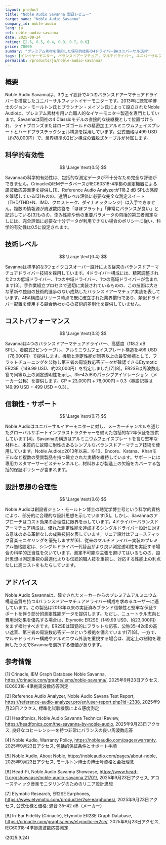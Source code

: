 ```yaml
---
layout: product
title: "Noble Audio Savanna 製品レビュー"
target_name: "Noble Audio Savanna"
company_id: noble-audio
lang: ja
ref: noble-audio-savanna
date: 2025-09-24
rating: [2.5, 0.5, 0.4, 0.3, 0.7, 0.6]
price: 78000
summary: "プレミアム素材を使用した保守的技術の4ドライバーBAユニバーサルIEM"
tags: [インイヤーモニター, バランスドアーマチュア, マルチドライバー, ユニバーサルフィット]
permalink: /products/ja/noble-audio-savanna/
---
```

## 概要

Noble Audio Savannaは、3ウェイ設計で4つのバランスドアーマチュアドライバーを搭載したユニバーサルフィットイヤーモニターです。2013年に聴覚学博士のジョン・モールトン氏とブランナン・メイソン氏によって設立されたNoble Audioは、プレミアム素材を用いた職人的なイヤーモニター製造を専門としています。Savannaは同社の4 Classicモデルの直接的な後継機として位置づけられ、ライトブロンズまたはローズゴールドの精密加工アルミニウムフェイスプレートとハードプラスチックシェル構造を採用しています。公式価格は499 USD（約78,000円）で、業界標準の2ピン構成の着脱式ケーブルが付属します。

## 科学的有効性

$$ \Large \text{0.5} $$

Savannaの科学的有効性は、包括的な測定データが不十分なため完全な評価ができません。CrinacleのIEMデータベースがIEC60318-4準拠の測定機器による周波数応答測定を提供し[1]、Reference Audio Analyzerが118.2 dB SPLの感度を確認している[2]ものの、透明レベル評価に必要な完全な測定スイート（THD/THD+N、IMD、クロストーク、ダイナミックレンジ）は入手できません。複数の情報源が周波数応答を「ほぼフラット」「非常にバランスが良い」と記述している[3]ものの、歪み性能や他の重要パラメータの包括的第三者測定なしには、完全評価に必要な十分データが利用できない場合のポリシーに従い、科学的有効性は0.5に設定されます。

## 技術レベル

$$ \Large \text{0.4} $$

Savannaは標準的な3ウェイクロスオーバー設計による従来のバランスドアーマチュアドライバー技術を採用しています。4ドライバー構成には、精密調整された2つの低域ドライバー、1つの中域ドライバー、1つの高域ドライバーが含まれます[3]。手作業組立プロセスで適切に実装されているものの、この技術は大きな革新や独自の技術的進歩のない成熟したバランスドアーマチュア実装を表しています。4BA構成はリリース時点で既に確立された業界慣行であり、類似ドライバー配置を使用する競合他社からの技術的差別化を提供していません。

## コストパフォーマンス

$$ \Large \text{0.3} $$

Savannaは4つのバランスドアーマチュアドライバー、高感度（118.2 dB SPL）、着脱式2ピンケーブル、アルミニウムフェイスプレート構造を499 USD（78,000円）で提供します。機能と測定性能が同等以上の最安候補として、フラットチューニングを公称し第三者の周波数応答データが確認できるEtymotic ER2SE（149.99 USD、約23,000円）を特定しました[7][8]。ER2SEは周波数応答で同等以上の測定透明性を示し、35–42dBのパッシブアイソレーション（メーカー公称）を提供します。CP = 23,000円 ÷ 78,000円 = 0.3（英語記事は149.99 USD ÷ 499 USD = 0.3）。

## 信頼性・サポート

$$ \Large \text{0.7} $$

Noble Audioはユニバーサルイヤーモニターに対し、メーカーチャンネルを通じたグローバルサポートインフラストラクチャーを備えた包括的な2年保証を提供しています[4]。Savannaの構造はアルミニウムフェイスプレートを含む堅牢な材料と、本質的に故障に耐性のあるシンプルなバランスドアーマチュア技術を使用しています。Noble Audioは2013年以来、K-10、Encore、Katana、Khanモデルなど複数の受賞製品を持つ確立された実績を維持しています。サポートには専用カスタマーサービスチャンネルと、材料および製造上の欠陥をカバーする包括的保証ポリシーが含まれます。

## 設計思想の合理性

$$ \Large \text{0.6} $$

Noble Audioは創設者ジョン・モールトン博士の聴覚学博士号という科学的資格により、部分的に合理的な設計思想を示しています[5]。しかし、Savannaのアプローチはコスト効果の合理性に限界を示しています。4ドライバーバランスドアーマチュア構成は、優れた測定性能を達成するシングルドライバー設計に対する意味のある革新なしの成熟技術を表しています。リニア設計はアコースティック音楽モニタリングを優先しますが[6]、従来のマルチドライバー実装のプレミアム価格設定は、シングルドライバー代替品がより良い測定透明性を実証する場合の科学的正当性を欠いています。測定不可能な主張を避けてはいるものの、設計思想は測定重視の最適化よりも伝統的職人技を重視し、対応する性能上の利点なしに高コストをもたらしています。

## アドバイス

Noble Audio Savannaは、確立されたメーカーからのプレミアムアルミニウム構造品質を持つ4バランスドアーマチュアドライバー構成を求めるユーザーに適しています。この製品は2013年以来の実証済みブランド信頼性と堅牢な保証サポートを伴う部分的測定性能データを提供します。ただし、ニュートラル志向と費用対効果を優先する場合は、Etymotic ER2SE（149.99 USD、約23,000円）をまず検討すべきです。ER2SEは知覚的にフラットな応答、公称35–42dBの高い遮音、第三者の周波数応答データという根拠を備えています[7][8]。一方で、マルチドライバー構成やアルミニウム外装を重視する場合は、測定上の制約を理解したうえでSavannaを選択する価値があります。

## 参考情報

[1] Crinacle, IEM Graph Database Noble Savanna, https://crinacle.com/graphs/iems/noble-savanna/, 2025年9月23日アクセス, IEC60318-4準拠周波数応答測定

[2] Reference Audio Analyzer, Noble Audio Savana Test Report, https://reference-audio-analyzer.pro/en/user-report.php?id=2338, 2025年9月23日アクセス, 標準化試験機器による感度測定

[3] Headfonics, Noble Audio Savanna Technical Review, https://headfonics.com/the-savanna-by-noble-audio, 2025年9月23日アクセス, 良好なコヒーレンシーを持つ非常にバランスの良い周波数応答

[4] Noble Audio, Warranty Policy, https://nobleaudio.com/pages/warranty, 2025年9月23日アクセス, 包括的保証条件とサポート手順

[5] Noble Audio, About Noble, https://nobleaudio.com/pages/about-noble, 2025年9月23日アクセス, モールトン博士の博士号資格と会社理念

[6] Head-Fi, Noble Audio Savanna Showcase, https://www.head-fi.org/showcase/noble-audio-savanna.21701/, 2025年9月23日アクセス, アコースティック音楽モニタリングのためのリニア設計思想

[7] Etymotic Research, ER2SE Earphones, https://www.etymotic.com/product/er2se-earphones/, 2025年9月23日アクセス, 公式仕様と価格; 遮音 35–42 dB（メーカー）

[8] In-Ear Fidelity (Crinacle), Etymotic ER2SE Graph Database, https://crinacle.com/graphs/iems/etymotic-er2se/, 2025年9月23日アクセス, IEC60318-4準拠周波数応答測定

(2025.9.24)